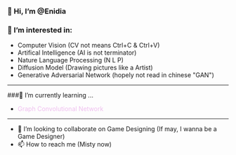 ### 👋 Hi, I’m @Enidia
### 👀 I’m interested in:
- Computer Vision (CV not means Ctrl+C & Ctrl+V)
- Artifical Intelligence (AI is not terminator)
- Nature Language Processing (N L P)
- Diffusion Model (Drawing pictures like a Artist)
- Generative Adversarial Network (hopely not read in chinese "GAN")
---
###🌱 I’m currently learning ...
- <font color="#EFBFEF">Graph Convolutional Network</font>
---
- 💞️ I’m looking to collaborate on Game Designing (If may, I wanna be a Game Designer)
- 📫 How to reach me (Misty now)
<!---
Enidia/Enidia is a ✨ special ✨ repository because its `README.md` (this file) appears on your GitHub profile.
You can click the Preview link to take a look at your changes.
--->

